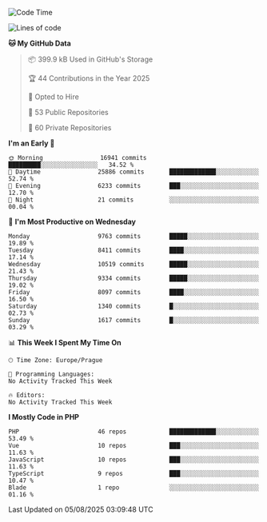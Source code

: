 <!--START_SECTION:waka-->
![Code Time](http://img.shields.io/badge/Code%20Time-1%2C584%20hrs%203%20mins-blue)

![Lines of code](https://img.shields.io/badge/From%20Hello%20World%20I%27ve%20Written-14.1%20million%20lines%20of%20code-blue)

**🐱 My GitHub Data** 

> 📦 399.9 kB Used in GitHub's Storage 
 > 
> 🏆 44 Contributions in the Year 2025
 > 
> 💼 Opted to Hire
 > 
> 📜 53 Public Repositories 
 > 
> 🔑 60 Private Repositories 
 > 
**I'm an Early 🐤** 

```text
🌞 Morning                16941 commits       █████████░░░░░░░░░░░░░░░░   34.52 % 
🌆 Daytime                25886 commits       █████████████░░░░░░░░░░░░   52.74 % 
🌃 Evening                6233 commits        ███░░░░░░░░░░░░░░░░░░░░░░   12.70 % 
🌙 Night                  21 commits          ░░░░░░░░░░░░░░░░░░░░░░░░░   00.04 % 
```
📅 **I'm Most Productive on Wednesday** 

```text
Monday                   9763 commits        █████░░░░░░░░░░░░░░░░░░░░   19.89 % 
Tuesday                  8411 commits        ████░░░░░░░░░░░░░░░░░░░░░   17.14 % 
Wednesday                10519 commits       █████░░░░░░░░░░░░░░░░░░░░   21.43 % 
Thursday                 9334 commits        █████░░░░░░░░░░░░░░░░░░░░   19.02 % 
Friday                   8097 commits        ████░░░░░░░░░░░░░░░░░░░░░   16.50 % 
Saturday                 1340 commits        █░░░░░░░░░░░░░░░░░░░░░░░░   02.73 % 
Sunday                   1617 commits        █░░░░░░░░░░░░░░░░░░░░░░░░   03.29 % 
```


📊 **This Week I Spent My Time On** 

```text
🕑︎ Time Zone: Europe/Prague

💬 Programming Languages: 
No Activity Tracked This Week

🔥 Editors: 
No Activity Tracked This Week
```

**I Mostly Code in PHP** 

```text
PHP                      46 repos            █████████████░░░░░░░░░░░░   53.49 % 
Vue                      10 repos            ███░░░░░░░░░░░░░░░░░░░░░░   11.63 % 
JavaScript               10 repos            ███░░░░░░░░░░░░░░░░░░░░░░   11.63 % 
TypeScript               9 repos             ███░░░░░░░░░░░░░░░░░░░░░░   10.47 % 
Blade                    1 repo              ░░░░░░░░░░░░░░░░░░░░░░░░░   01.16 % 
```




 Last Updated on 05/08/2025 03:09:48 UTC
<!--END_SECTION:waka-->
<!--
**AlexKratky/AlexKratky** is a ✨ _special_ ✨ repository because its `README.md` (this file) appears on your GitHub profile.

Here are some ideas to get you started:

- 🔭 I’m currently working on ...
- 🌱 I’m currently learning ...
- 👯 I’m looking to collaborate on ...
- 🤔 I’m looking for help with ...
- 💬 Ask me about ...
- 📫 How to reach me: ...
- 😄 Pronouns: ...
- ⚡ Fun fact: ...
-->
